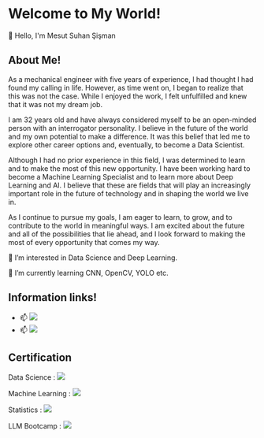 # Welcome to My World!

👋 Hello, I'm Mesut Suhan Şişman

## About Me!

As a mechanical engineer with five years of experience, I had thought I had found my calling in life. However, as time went on, I began to realize that this was not the case. While I enjoyed the work, I felt unfulfilled and knew that it was not my dream job.

I am 32 years old and have always considered myself to be an open-minded person with an interrogator personality. I believe in the future of the world and my own potential to make a difference. It was this belief that led me to explore other career options and, eventually, to become a Data Scientist.

Although I had no prior experience in this field, I was determined to learn and to make the most of this new opportunity. I have been working hard to become a Machine Learning Specialist and to learn more about Deep Learning and AI. I believe that these are fields that will play an increasingly important role in the future of technology and in shaping the world we live in.

As I continue to pursue my goals, I am eager to learn, to grow, and to contribute to the world in meaningful ways. I am excited about the future and all of the possibilities that lie ahead, and I look forward to making the most of every opportunity that comes my way.

👀 I’m interested in Data Science and Deep Learning.

🌱 I’m currently learning CNN, OpenCV, YOLO etc.



## Information links!

- 📫 <a href="https://www.linkedin.com/in/mesut-suhan-sisman/"><img src="https://img.shields.io/badge/-LinkedIn-0072b1?&style=for-the-badge&logo=linkedin&logoColor=white" /></a>
- 📫 <a href="https://www.kaggle.com/mesutssmn"><img src="https://img.shields.io/badge/-Kaggle-0072b1?&style=for-the-badge&logo=kaggle&logoColor=white" /></a>

## Certification
Data Science : 
<a href="https://www.coursera.org/account/accomplishments/specialization/certificate/G78S7B9MNCAC"><img src="https://img.shields.io/badge/-IBM-0072b1?&style=for-the-badge&logo=IBM&logoColor=grey" /></a>

Machine Learning : 
<a href="https://www.coursera.org/account/accomplishments/specialization/certificate/VMWETUFGC8TV"><img src="https://img.shields.io/badge/-DeepLearningAI-8C1515?&style=for-the-badge&logo=Stanford&logoColor=red" /></a>

Statistics : 
<a href="https://www.coursera.org/account/accomplishments/specialization/5FWKNGBWEVHU"><img src="https://img.shields.io/badge/-ColoradoBoulder-FFD100?&style=for-the-badge&logo=CU&logoColor=white" /></a>

LLM Bootcamp : 
<a href="https://aiplanet.com/bootcamp/certificate/verify/09f4f6bb-c917-46c8-9988-81490905c021"><img src="https://img.shields.io/badge/-AIPlanet-4CAF50?&style=for-the-badge&logo=AIPlanet&logoColor=white" /></a>
